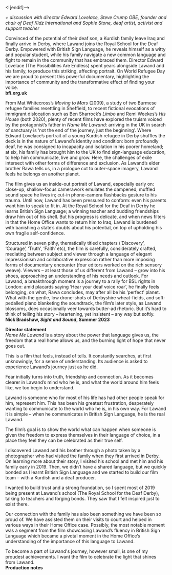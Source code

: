 
<![endif]-->

_+ discussion with director Edward Lovelace, Steve Crump OBE, founder and chair of Deaf Kidz International and Sophie Stone, deaf artist, activist and support teacher_

Convinced of the potential of their deaf son, a Kurdish family leave Iraq and finally arrive in Derby, where Lawand joins the Royal School for the Deaf Derby. Empowered with British Sign Language, he reveals himself as a witty and popular student, while his family navigate a new common language and fight to remain in the community that has embraced them. Director Edward Lovelace (The Possibilities Are Endless) spent years alongside Lawand and his family, to produce this striking, affecting portrait. On World Refugee Day we are proud to present this powerful documentary, highlighting the importance of community and the transformative effect of finding your voice.  
**bfi.org.uk**

From Mat Whitecross’s _Moving to Mars_ (2009), a study of two Burmese refugee families resettling in Sheffield, to recent fictional evocations of immigrant dislocation such as Ben Sharrock’s _Limbo_ and Remi Weekes’s _His House_ (both 2020), plenty of recent films have explored the truism voiced by the protagonist’s father in _Name Me Lawand_: arriving in the UK in search of sanctuary is ‘not the end of the journey, just the beginning’. Where Edward Lovelace’s portrait of a young Kurdish refugee in Derby shuffles the deck is in the nature of Lawand’s identity and condition: born profoundly deaf, he was consigned to incapacity and isolation in his poorer homeland; at six, his family has brought him to the UK to find sign-language education, to help him communicate, live and grow. Here, the challenges of exile intersect with other forms of difference and exclusion. As Lawand’s elder brother Rawa tells us, in a prologue cut to outer-space imagery, Lawand feels he belongs on another planet.

The film gives us an inside-out portrait of Lawand, especially early on: close-up, shallow-focus camerawork emulates the dampened, muffled sound space he lives in; cut-in phone-camera flashbacks gesture to his trauma. Until now, Lawand has been pressured to conform: even his parents want him to speak to fit in. At the Royal School for the Deaf in Derby he learns British Sign Language; a winning teacher and budding friendships draw him out of his shell. But his progress is delicate, and when news filters in that the Home Office wants to return him to Iraq, Lawand is burdened with banishing a state’s doubts about his potential, on top of upholding his own fragile self-confidence.

Structured in seven pithy, thematically titled chapters (‘Discovery’, ‘Courage’, ‘Truth’, ‘Faith’ etc), the film is carefully, considerately crafted, mediating between subject and viewer through a language of elegant impressionism and collaborative expression rather than more imposing forms of documentary encounter (four editors worked on the rich sensory weave). Viewers – at least those of us different from Lawand – grow into his shoes, approaching an understanding of his needs and outlook. For Lawand, a breakthrough moment is a journey to a rally for BSL rights in London: amid placards saying ‘Hear your deaf voice roar’, he finally feels belonging, on what, Rawa concludes, may after all be his ‘perfect’ planet. What with the gentle, low drone-shots of Derbyshire wheat-fields, and soft-pedalled piano blanketing the soundtrack, the film’s later style, as Lawand blossoms, does occasionally veer towards butter-ad rhetoric. But it’s hard to think of telling his story – heartening, yet insistent – any way but softly.  
**Nick Bradshaw, _Sight and Sound_, Summer 2023**

**Director statement**  
_Name Me Lawand_ is a story about the power that language gives us, the freedom that a real home allows us, and the burning light of hope that never goes out.

This is a film that feels, instead of tells. It constantly searches, at first unknowingly, for a sense of understanding. Its audience is asked to experience Lawand’s journey just as he did.

Fear initially turns into truth, friendship and connection. As it becomes clearer in Lawand’s mind who he is, and what the world around him feels like, we too begin to understand.

Lawand is someone who for most of his life has had other people speak for him, represent him. This has been his greatest frustration, desperately wanting to communicate to the world who he is, in his own way. For Lawand it is simple – when he communicates in British Sign Language, he is the real Lawand.

The film’s goal is to show the world what can happen when someone is given the freedom to express themselves in their language of choice, in a place they feel they can be celebrated as their true self.

I discovered Lawand and his brother through a photo taken by a photographer who had visited the family when they first arrived in Derby. On learning more about their story, I visited his school and met him and his family early in 2019. Then, we didn’t have a shared language, but we quickly bonded as I learnt British Sign Language and we started to build our film team – with a Kurdish and a deaf producer.

I wanted to build trust and a strong foundation, so I spent most of 2019 being present at Lawand’s school (The Royal School for the Deaf Derby), talking to teachers and forging bonds. They saw that I felt inspired just to exist there.

Our connection with the family has also been something we have been so proud of. We have assisted them on their visits to court and helped in various ways in their Home Office case. Possibly, the most notable moment was a segment from the film showcasing Lawand’s fluency in British Sign Language which became a pivotal moment in the Home Office’s understanding of the importance of this language to Lawand.

To become a part of Lawand's journey, however small, is one of my proudest achievements. I want the film to celebrate the light that shines from Lawand.  
**Production notes**
<!--stackedit_data:
eyJoaXN0b3J5IjpbLTEyNTk4MzIzMjJdfQ==
-->
